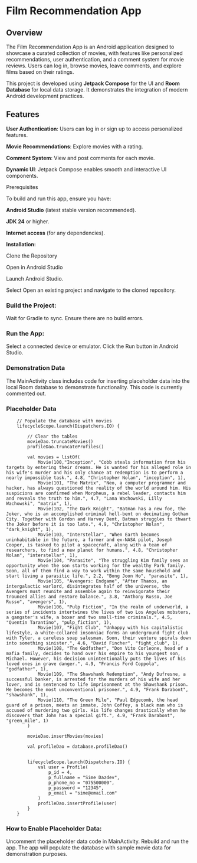 # Film Recommendation App

## Overview

The Film Recommendation App is an Android application designed to showcase a curated collection of movies, with features like personalized recommendations, user authentication, and a comment system for movie reviews. Users can log in, browse movies, leave comments, and explore films based on their ratings.

This project is developed using **Jetpack Compose** for the UI and **Room Database** for local data storage. It demonstrates the integration of modern Android development practices.

## Features

**User Authentication**: Users can log in or sign up to access personalized features.

**Movie Recommendations**: Explore movies with a rating.

**Comment System**: View and post comments for each movie.

**Dynamic UI**: Jetpack Compose enables smooth and interactive UI components.

Prerequisites

To build and run this app, ensure you have:

**Android Studio** (latest stable version recommended).

**JDK 24** or higher.

**Internet access** (for any dependencies).

**Installation:**

Clone the Repository

Open in Android Studio

Launch Android Studio.

Select Open an existing project and navigate to the cloned repository.

### Build the Project:

Wait for Gradle to sync.
Ensure there are no build errors.

### Run the App:

Select a connected device or emulator.
Click the Run button in Android Studio.

### Demonstration Data

The MainActivity class includes code for inserting placeholder data into the local Room database to demonstrate functionality. This code is currently commented out.

### Placeholder Data


        // Populate the database with movies
        lifecycleScope.launch(Dispatchers.IO) {

            // Clear the tables
            movieDao.truncateMovies()
            profileDao.truncateProfiles()

            val movies = listOf(
                Movie(100,"Inception", "Cobb steals information from his targets by entering their dreams. He is wanted for his alleged role in his wife's murder and his only chance at redemption is to perform a nearly impossible task.", 4.8, "Christopher Nolan", "inception", 1),
                Movie(101, "The Matrix", "Neo, a computer programmer and hacker, has always questioned the reality of the world around him. His suspicions are confirmed when Morpheus, a rebel leader, contacts him and reveals the truth to him.", 4.7, "Lana Wachowski, Lilly Wachowski", "matrix", 1),
                Movie(102, "The Dark Knight", "Batman has a new foe, the Joker, who is an accomplished criminal hell-bent on decimating Gotham City. Together with Gordon and Harvey Dent, Batman struggles to thwart the Joker before it is too late.", 4.9, "Christopher Nolan", "dark_knight", 1),
                Movie(103, "Interstellar", "When Earth becomes uninhabitable in the future, a farmer and ex-NASA pilot, Joseph Cooper, is tasked to pilot a spacecraft, along with a team of researchers, to find a new planet for humans.", 4.8, "Christopher Nolan", "interstellar", 1),
                Movie(104, "Parasite", "The struggling Kim family sees an opportunity when the son starts working for the wealthy Park family. Soon, all of them find a way to work within the same household and start living a parasitic life.", 2.2, "Bong Joon Ho", "parasite", 1),
                Movie(105, "Avengers: Endgame", "After Thanos, an intergalactic warlord, disintegrates half of the universe, the Avengers must reunite and assemble again to reinvigorate their trounced allies and restore balance.", 3.8, "Anthony Russo, Joe Russo", "avengers", 1),
                Movie(106, "Pulp Fiction", "In the realm of underworld, a series of incidents intertwines the lives of two Los Angeles mobsters, a gangster's wife, a boxer and two small-time criminals.", 4.5, "Quentin Tarantino", "pulp_fiction", 1),
                Movie(107, "Fight Club", "Unhappy with his capitalistic lifestyle, a white-collared insomniac forms an underground fight club with Tyler, a careless soap salesman. Soon, their venture spirals down into something sinister.", 4.6, "David Fincher", "fight_club", 1),
                Movie(108, "The Godfather", "Don Vito Corleone, head of a mafia family, decides to hand over his empire to his youngest son, Michael. However, his decision unintentionally puts the lives of his loved ones in grave danger.", 4.9, "Francis Ford Coppola", "godfather", 1),
                Movie(109, "The Shawshank Redemption", "Andy Dufresne, a successful banker, is arrested for the murders of his wife and her lover, and is sentenced to life imprisonment at the Shawshank prison. He becomes the most unconventional prisoner.", 4.9, "Frank Darabont", "shawshank", 1),
                Movie(110, "The Green Mile", "Paul Edgecomb, the head guard of a prison, meets an inmate, John Coffey, a black man who is accused of murdering two girls. His life changes drastically when he discovers that John has a special gift.", 4.9, "Frank Darabont", "green_mile", 1)
            )

            movieDao.insertMovies(movies)

            val profileDao = database.profileDao()


            lifecycleScope.launch(Dispatchers.IO) {
                val user = Profile(
                    p_id = 4,
                    p_fullname = "Sime Dazdev",
                    p_phone_no = "075500000",
                    p_password = "12345",
                    p_email = "sime@email.com"
                )
                profileDao.insertProfile(user)
            }
        }
### How to Enable Placeholder Data:

Uncomment the placeholder data code in MainActivity.
Rebuild and run the app.
The app will populate the database with sample movie data for demonstration purposes.
